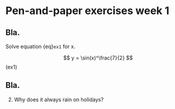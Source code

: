 # Pen-and-paper exercises week 1


## Bla.
Solve equation {eq}`ex1` for x.

$$
y = \sin(x)^\frac{7}{2}
$$ (ex1)


## Bla.
2. Why does it always rain on holidays?
